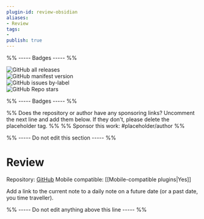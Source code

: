 ```yaml
---
plugin-id: review-obsidian
aliases:
- Review
tags: 
- 
publish: true
---
```


%% ----- Badges ----- %%

![GitHub all releases](https://img.shields.io/github/downloads/ryanjamurphy/review-obsidian/total?color=573E7A&logo=github&style=for-the-badge)   
![GitHub manifest version](https://img.shields.io/github/manifest-json/v/ryanjamurphy/review-obsidian?color=573E7A&logo=github&style=for-the-badge)   
![GitHub issues by-label](https://img.shields.io/github/issues/ryanjamurphy/review-obsidian/help%20wanted?color=573E7A&logo=github&style=for-the-badge)   
![GitHub Repo stars](https://img.shields.io/github/stars/ryanjamurphy/review-obsidian?color=573E7A&logo=github&style=for-the-badge)

%% ----- Badges ----- %%

%% Does the repository or author have any sponsoring links? Uncomment the next line and add them below. If they don't, please delete the placeholder tag. %%
%% Sponsor this work: #placeholder/author %%

%% ----- Do not edit this section ----- %%

# Review

Repository: [GitHub](https://github.com/ryanjamurphy/review-obsidian)
Mobile compatible: [[Mobile-compatible plugins|Yes]]

Add a link to the current note to a daily note on a future date (or a past date, you time traveller).

%% ----- Do not edit anything above this line ----- %% 

